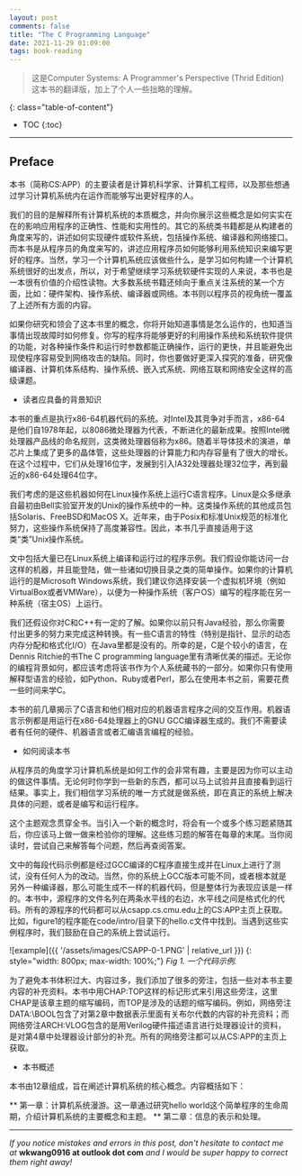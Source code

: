 ```yaml
---
layout: post
comments: false
title: "The C Programming Language"
date: 2021-11-29 01:09:00
tags: book-reading
---
```


> 这是Computer Systems: A Programmer's Perspective (Thrid Edition) 这本书的翻译版，加上了个人一些拙略的理解。


<!--more-->

{: class="table-of-content"}
* TOC
{:toc}

---


## Preface

本书（简称CS:APP）的主要读者是计算机科学家、计算机工程师，以及那些想通过学习计算机系统内在运作而能够写出更好程序的人。

我们的目的是解释所有计算机系统的本质概念，并向你展示这些概念是如何实实在在的影响应用程序的正确性、性能和实用性的。其它的系统类书籍都是从构建者的角度来写的，讲述如何实现硬件或软件系统，包括操作系统、编译器和网络接口。而本书是从程序员的角度来写的，讲述应用程序员如何能够利用系统知识来编写更好的程序。当然，学习一个计算机系统应该做些什么，是学习如何构建一个计算机系统很好的出发点，所以，对于希望继续学习系统软硬件实现的人来说，本书也是一本很有价值的介绍性读物。大多数系统书籍还倾向于重点关注系统的某一个方面，比如：硬件架构、操作系统、编译器或网络。本书则以程序员的视角统一覆盖了上述所有方面的内容。

如果你研究和领会了这本书里的概念，你将开始知道事情是怎么运作的，也知道当事情出现故障时如何修复。你写的程序将能够更好的利用操作系统和系统软件提供的功能，对各种操作条件和运行时参数都能正确操作，运行的更快，并且能避免出现使程序容易受到网络攻击的缺陷。同时，你也要做好更深入探究的准备，研究像编译器、计算机体系结构、操作系统、嵌入式系统、网络互联和网络安全这样的高级课题。

* 读者应具备的背景知识

本书的重点是执行x86-64机器代码的系统。对Intel及其竞争对手而言，x86-64是他们自1978年起，以8086微处理器为代表，不断进化的最新成果。按照Intel微处理器产品线的命名规则，这类微处理器俗称为x86。随着半导体技术的演进，单芯片上集成了更多的晶体管，这些处理器的计算能力和内存容量有了很大的增长。在这个过程中，它们从处理16位字，发展到引入IA32处理器处理32位字，再到最近的x86-64处理64位字。

我们考虑的是这些机器如何在Linux操作系统上运行C语言程序。Linux是众多继承自最初由Bell实验室开发的Unix的操作系统中的一种。这类操作系统的其他成员包括Solaris、FreeBSD和MacOS X。近年来，由于Posix和标准Unix规范的标准化努力，这些操作系统保持了高度兼容性。因此，本书几乎直接适用于这类“类”Unix操作系统。

文中包括大量已在Linux系统上编译和运行过的程序示例。我们假设你能访问一台这样的机器，并且能登陆，做一些诸如切换目录之类的简单操作。如果你的计算机运行的是Microsoft Windows系统，我们建议你选择安装一个虚拟机环境（例如VirtualBox或者VMWare），以便为一种操作系统（客户OS）编写的程序能在另一种系统（宿主OS）上运行。

我们还假设你对C和C++有一定的了解。如果你以前只有Java经验，那么你需要付出更多的努力来完成这种转换。有一些C语言的特性（特别是指针、显示的动态内存分配和格式化I/O）在Java里都是没有的。所幸的是，C是个较小的语言，在Dennis Ritchie的书The C programming language里有清晰优美的描述。无论你的编程背景如何，都应该考虑将该书作为个人系统藏书的一部分。如果你只有使用解释型语言的经验，如Python、Ruby或者Perl，那么在使用本书之前，需要花费一些时间来学C。

本书的前几章揭示了C语言和他们相对应的机器语言程序之间的交互作用。机器语言示例都是用运行在x86-64处理器上的GNU GCC编译器生成的。我们不需要读者有任何的硬件、机器语言或者汇编语言编程的经验。

* 如何阅读本书

从程序员的角度学习计算机系统是如何工作的会非常有趣，主要是因为你可以主动的做这件事情。无论何时你学到一些新的东西，都可以马上试验并且直接看到运行结果。事实上，我们相信学习系统的唯一方式就是做系统，即在真正的系统上解决具体的问题，或者是编写和运行程序。

这个主题观念贯穿全书。当引入一个新的概念时，将会有一个或多个练习题紧随其后，你应该马上做一做来检验你的理解。这些练习题的解答在每章的末尾。当你阅读时，尝试自己来解答每个问题，然后再查阅答案。

文中的每段代码示例都是经过GCC编译的C程序直接生成并在Linux上进行了测试，没有任何人为的改动。当然，你的系统上GCC版本可能不同，或者根本就是另外一种编译器，那么可能生成不一样的机器代码，但是整体行为表现应该是一样的。本书中，源程序的文件名列在两条水平线的右边，水平线之间是格式化的代码。所有的源程序的代码都可以从csapp.cs.cmu.edu上的CS:APP主页上获取。比如，figure1的程序能在code/intro/目录下的hello.c文件中找到。当遇到这些实例程序时，我们鼓励在自己的系统上尝试运行。

![example]({{ '/assets/images/CSAPP-0-1.PNG' | relative_url }})
{: style="width: 800px; max-width: 100%;"}
*Fig 1. 一个代码示例.*

为了避免本书体积过大、内容过多，我们添加了很多的旁注，包括一些对本书主要内容的补充资料。本书中用CHAP:TOP这样的标记形式来引用这些旁注，这里CHAP是该章主题的缩写编码，而TOP是涉及的话题的缩写编码。例如，网络旁注DATA:\BOOL包含了对第2章中数据表示里面有关布尔代数的内容的补充资料；而网络旁注ARCH:VLOG包含的是用Verilog硬件描述语言进行处理器设计的资料，是对第4章中处理器设计部分的补充。所有的网络旁注都可以从CS:APP的主页上获取。

* 本书概述

本书由12章组成，旨在阐述计算机系统的核心概念。内容概括如下：

** 第一章：计算机系统漫游。这一章通过研究hello world这个简单程序的生命周期，介绍计算机系统的主要概念和主题。
** 第二章：信息的表示和处理。




















        
        


                


















































---

*If you notice mistakes and errors in this post, don't hesitate to contact me at* **wkwang0916 at outlook dot com** *and I would be super happy to correct them right away!*

